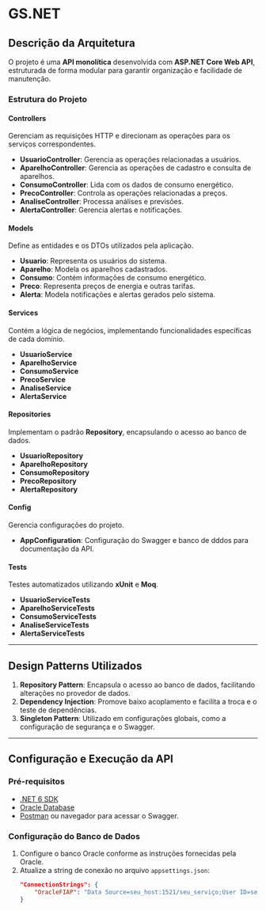 # **GS.NET**

## **Descrição da Arquitetura**
O projeto é uma **API monolítica** desenvolvida com **ASP.NET Core Web API**, estruturada de forma modular para garantir organização e facilidade de manutenção.

### **Estrutura do Projeto**

#### **Controllers**
Gerenciam as requisições HTTP e direcionam as operações para os serviços correspondentes.
- **UsuarioController**: Gerencia as operações relacionadas a usuários.
- **AparelhoController**: Gerencia as operações de cadastro e consulta de aparelhos.
- **ConsumoController**: Lida com os dados de consumo energético.
- **PrecoController**: Controla as operações relacionadas a preços.
- **AnaliseController**: Processa análises e previsões.
- **AlertaController**: Gerencia alertas e notificações.

#### **Models**
Define as entidades e os DTOs utilizados pela aplicação.
- **Usuario**: Representa os usuários do sistema.
- **Aparelho**: Modela os aparelhos cadastrados.
- **Consumo**: Contém informações de consumo energético.
- **Preco**: Representa preços de energia e outras tarifas.
- **Alerta**: Modela notificações e alertas gerados pelo sistema.

#### **Services**
Contém a lógica de negócios, implementando funcionalidades específicas de cada domínio.
- **UsuarioService**
- **AparelhoService**
- **ConsumoService**
- **PrecoService**
- **AnaliseService**
- **AlertaService**

#### **Repositories**
Implementam o padrão **Repository**, encapsulando o acesso ao banco de dados.
- **UsuarioRepository**
- **AparelhoRepository**
- **ConsumoRepository**
- **PrecoRepository**
- **AlertaRepository**

#### **Config**
Gerencia configurações do projeto.
- **AppConfiguration**: Configuração do Swagger e banco de dddos para documentação da API.

#### **Tests**
Testes automatizados utilizando **xUnit** e **Moq**.
- **UsuarioServiceTests**
- **AparelhoServiceTests**
- **ConsumoServiceTests**
- **AnaliseServiceTests**
- **AlertaServiceTests**

---

## **Design Patterns Utilizados**

1. **Repository Pattern**: Encapsula o acesso ao banco de dados, facilitando alterações no provedor de dados.
2. **Dependency Injection**: Promove baixo acoplamento e facilita a troca e o teste de dependências.
3. **Singleton Pattern**: Utilizado em configurações globais, como a configuração de segurança e o Swagger.

---

## **Configuração e Execução da API**

### **Pré-requisitos**
- [.NET 6 SDK](https://dotnet.microsoft.com/download)
- [Oracle Database](https://www.oracle.com/database/)
- [Postman](https://www.postman.com/downloads/) ou navegador para acessar o Swagger.

### **Configuração do Banco de Dados**
1. Configure o banco Oracle conforme as instruções fornecidas pela Oracle.
2. Atualize a string de conexão no arquivo `appsettings.json`:
   ```json
   "ConnectionStrings": {
       "OracleFIAP": "Data Source=seu_host:1521/seu_serviço;User ID=seu_usuario;Password=sua_senha;"
   }

